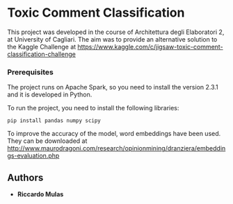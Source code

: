 # Toxic Comment Classification

This project was developed in the course of Architettura degli Elaboratori 2, at University of Cagliari. The aim was to provide an alternative solution to the Kaggle Challenge at https://www.kaggle.com/c/jigsaw-toxic-comment-classification-challenge

### Prerequisites

The project runs on Apache Spark, so you need to install the version 2.3.1 and it is developed in Python. 

To run the project, you need to install the following libraries:
```
pip install pandas numpy scipy 
```
To improve the accuracy of the model, word embeddings have been used. They can be downloaded at http://www.maurodragoni.com/research/opinionmining/dranziera/embeddings-evaluation.php
## Authors

* **Riccardo Mulas** 

